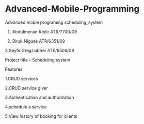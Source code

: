 # Advanced-Mobile-Programming
Advanced mobie programing
 scheduling_system 
1. Abdulmenan Kedir           	ATR/7700/09

2. Biruk Niguse                  ATR/6351/09

 3.Seyfe G/egziabher             ATE/9506/08

Project title – Scheduling system

   Features

1.CRUD services

2.CRUD service giver

3.Authentication and authorization

4.schedule a service

5.View history of booking for clients
